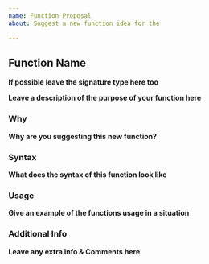 ```yaml
---
name: Function Proposal
about: Suggest a new function idea for the

---
```


## Function Name

**If possible leave the signature type here too**

**Leave a description of the purpose of your function here**

### Why

**Why are you suggesting this new function?**

### Syntax

**What does the syntax of this function look like**

### Usage

**Give an example of the functions usage in a situation**

### Additional Info

**Leave any extra info & Comments here**

